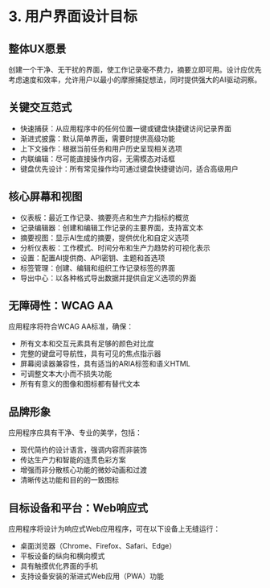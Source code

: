 # 3. 用户界面设计目标

## 整体UX愿景
创建一个干净、无干扰的界面，使工作记录毫不费力，摘要立即可用。设计应优先考虑速度和效率，允许用户以最小的摩擦捕捉想法，同时提供强大的AI驱动洞察。

## 关键交互范式
- 快速捕获：从应用程序中的任何位置一键或键盘快捷键访问记录界面
- 渐进式披露：默认简单界面，需要时提供高级功能
- 上下文操作：根据当前任务和用户历史呈现相关选项
- 内联编辑：尽可能直接操作内容，无需模态对话框
- 键盘优先设计：所有常见操作均可通过键盘快捷键访问，适合高级用户

## 核心屏幕和视图
- 仪表板：最近工作记录、摘要亮点和生产力指标的概览
- 记录编辑器：创建和编辑工作记录的主要界面，支持富文本
- 摘要视图：显示AI生成的摘要，提供优化和自定义选项
- 分析仪表板：工作模式、时间分布和生产力趋势的可视化表示
- 设置：配置AI提供商、API密钥、主题和首选项
- 标签管理：创建、编辑和组织工作记录标签的界面
- 导出中心：以各种格式导出数据并提供自定义选项的界面

## 无障碍性：WCAG AA
应用程序将符合WCAG AA标准，确保：
- 所有文本和交互元素具有足够的颜色对比度
- 完整的键盘可导航性，具有可见的焦点指示器
- 屏幕阅读器兼容性，具有适当的ARIA标签和语义HTML
- 可调整文本大小而不损失功能
- 所有有意义的图像和图标都有替代文本

## 品牌形象
应用程序应具有干净、专业的美学，包括：
- 现代简约的设计语言，强调内容而非装饰
- 传达生产力和智能的连贯色彩方案
- 增强而非分散核心功能的微妙动画和过渡
- 清晰传达功能和目的的一致图标

## 目标设备和平台：Web响应式
应用程序将设计为响应式Web应用程序，可在以下设备上无缝运行：
- 桌面浏览器（Chrome、Firefox、Safari、Edge）
- 平板设备的纵向和横向模式
- 具有触摸优化界面的手机
- 支持设备安装的渐进式Web应用（PWA）功能
